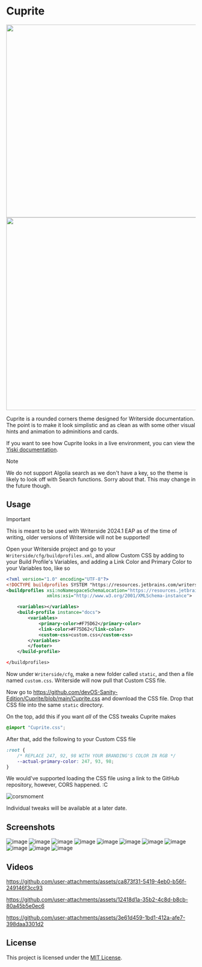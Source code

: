 # Cuprite

<p align="center">
  <img src="docs/assets/Arc_NAmemCD7uP.png" width="512"></img>
  <img src="docs/assets/Arc_H1SxFkFD7F.png" width="512"></img>
</p>

Cuprite is a rounded corners theme designed for Writerside documentation. The point is to make it look simplistic and as clean as with some other visual hints and animation to adminitions and cards.

If you want to see how Cuprite looks in a live environment, you can view the [Yiski documentation](https://yiski.devos.one).

> [!NOTE]
> We do not support Algolia search as we don't have a key, so the theme is likely to look off with Search functions. Sorry about that. This may change in the future though.

## Usage

> [!IMPORTANT]
> This is meant to be used with Writerside 2024.1 EAP as of the time of writing, older versions of Writerside will not be supported!

Open your Writerside project and go to your `Writerside/cfg/buildprofiles.xml`, and allow Custom CSS by adding to your Build Profile's Variables, and adding a Link Color and Primary Color to your Variables too, like so

```xml
<?xml version="1.0" encoding="UTF-8"?>
<!DOCTYPE buildprofiles SYSTEM "https://resources.jetbrains.com/writerside/1.0/build-profiles.dtd">
<buildprofiles xsi:noNamespaceSchemaLocation="https://resources.jetbrains.com/writerside/1.0/build-profiles.xsd"
               xmlns:xsi="http://www.w3.org/2001/XMLSchema-instance">

    <variables></variables>
    <build-profile instance="docs">
        <variables>
            <primary-color>#F75D62</primary-color>
            <link-color>#F75D62</link-color>
            <custom-css>custom.css</custom-css>
        </variables>
        </footer>
    </build-profile>

</buildprofiles>
```

Now under `Writerside/cfg`, make a new folder called `static`, and then a file named `custom.css`. Writerside will now pull that Custom CSS file.

Now go to https://github.com/devOS-Sanity-Edition/Cuprite/blob/main/Cuprite.css and download the CSS file. Drop that CSS file into the same `static` directory.

On the top, add this if you want *all* of the CSS tweaks Cuprite makes

```css
@import "Cuprite.css";
```

After that, add the following to your Custom CSS file

```css
:root {
    /* REPLACE 247, 92, 98 WITH YOUR BRANDING'S COLOR IN RGB */
    --actual-primary-color: 247, 93, 98;
}
```

We would've supported loading the CSS file using a link to the GitHub repository, however, CORS happened. :C

![corsmoment](docs/assets/Arc_E9IkdEzioq.png)

Individual tweaks will be available at a later date.

## Screenshots

![image](docs/assets/Arc_VMyPaUbmMO.png)
![image](docs/assets/Arc_3d4K6OCOx4.png)
![image](docs/assets/Arc_yIJNO8yRUV.png)
![image](docs/assets/Arc_a7pomVA0BI.png)
![image](docs/assets/Arc_HjGehq5Lfe.png)
![image](docs/assets/Arc_jHX4o5iRke.png)
![image](docs/assets/Arc_kdpYC7KLun.png)
![image](docs/assets/Arc_utlX3BAPVd.png)
![image](docs/assets/Arc_wKKhL1OPRB.png)
![image](docs/assets/Arc_mRvuWDuTPt.png)
![image](docs/assets/Arc_yNR8n8bmBS.png)

## Videos

https://github.com/user-attachments/assets/ca873f31-5419-4eb0-b56f-249146f3cc93

https://github.com/user-attachments/assets/12418d1a-35b2-4c8d-b8cb-80a45b5e0ec6

https://github.com/user-attachments/assets/3e61d459-1bd1-412a-afe7-398daa3301d2

## License
This project is licensed under the [MIT License](LICENSE).
